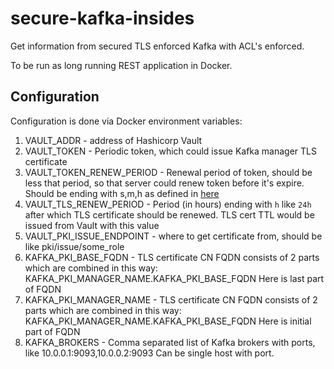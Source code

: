 # secure-kafka-insides
Get information from secured TLS enforced Kafka with ACL's enforced.

To be run as long running REST application in Docker.

## Configuration

Configuration is done via Docker environment variables:
1. VAULT_ADDR - address of Hashicorp Vault
1. VAULT_TOKEN - Periodic token, which could issue Kafka manager TLS certificate
1. VAULT_TOKEN_RENEW_PERIOD - Renewal period of token, should be less that period,
so that server could renew token before it's expire. Should be ending with s,m,h
as defined in [here](https://golang.org/pkg/time/#ParseDuration)
1. VAULT_TLS_RENEW_PERIOD - Period (in hours) ending with `h` like `24h` after which
TLS certificate should be renewed. TLS cert TTL would be issued from Vault with this
value
1. VAULT_PKI_ISSUE_ENDPOINT - where to get certificate from, should be like pki/issue/some_role
1. KAFKA_PKI_BASE_FQDN - TLS certificate CN FQDN consists of 2 parts which are combined in this way:
KAFKA_PKI_MANAGER_NAME.KAFKA_PKI_BASE_FQDN
Here is last part of FQDN
1. KAFKA_PKI_MANAGER_NAME - TLS certificate CN FQDN consists of 2 parts which are combined in this way:
KAFKA_PKI_MANAGER_NAME.KAFKA_PKI_BASE_FQDN
Here is initial part of FQDN
1. KAFKA_BROKERS - Comma separated list of Kafka brokers with ports, like 10.0.0.1:9093,10.0.0.2:9093
Can be single host with port.